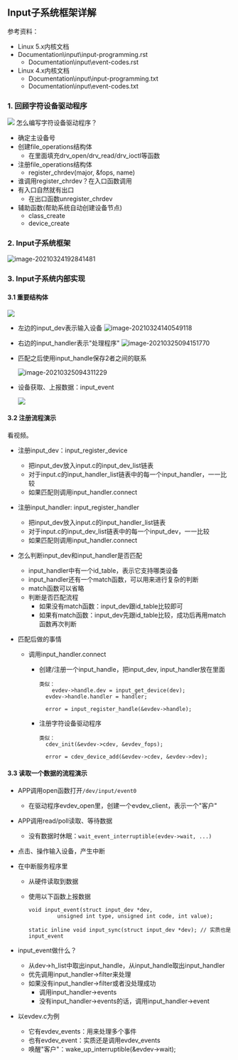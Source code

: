 ## Input子系统框架详解

参考资料：

* Linux 5.x内核文档
* Documentation\input\input-programming.rst
  * Documentation\input\event-codes.rst
* Linux 4.x内核文档
  * Documentation\input\input-programming.txt
  * Documentation\input\event-codes.txt

### 1. 回顾字符设备驱动程序

![](pic/05_Input/02_char_driver.png)
怎么编写字符设备驱动程序？

* 确定主设备号
* 创建file_operations结构体
  * 在里面填充drv_open/drv_read/drv_ioctl等函数
* 注册file_operations结构体
  * register_chrdev(major, &fops, name)
* 谁调用register_chrdev？在入口函数调用
* 有入口自然就有出口
  * 在出口函数unregister_chrdev
* 辅助函数(帮助系统自动创建设备节点)
  * class_create
  * device_create



### 2. Input子系统框架

![image-20210324192841481](pic/05_Input/01_input_driver_block.png)



### 3. Input子系统内部实现

#### 3.1 重要结构体

![](pic/05_Input/03_input_driver_module.png)

* 左边的input_dev表示输入设备
  ![image-20210324140549118](pic/05_Input/08_input_dev.png)

* 右边的input_handler表示"处理程序"
![image-20210325094151770](pic/05_Input/09_input_handler.png)

* 匹配之后使用input_handle保存2者之间的联系

  ![image-20210325094311229](pic/05_Input/10_input_handle.png)

* 设备获取、上报数据：input_event

  ![](pic/05_Input/11_input_event.png)

#### 3.2 注册流程演示

看视频。

* 注册input_dev：input_register_device
  * 把input_dev放入input.c的input_dev_list链表
  * 对于input.c的input_handler_list链表中的每一个input_handler，一一比较
  * 如果匹配则调用input_handler.connect
* 注册input_handler: input_register_handler
  * 把input_dev放入input.c的input_handler_list链表
  * 对于input.c的input_dev_list链表中的每一个input_dev，一一比较
  * 如果匹配则调用input_handler.connect

* 怎么判断input_dev和input_handler是否匹配
  * input_handler中有一个id_table，表示它支持哪类设备
  * input_handler还有一个match函数，可以用来进行复杂的判断
  * match函数可以省略
  * 判断是否匹配流程
    * 如果没有match函数：input_dev跟id_table比较即可
    * 如果有match函数：input_dev先跟id_table比较，成功后再用match函数再次判断

* 匹配后做的事情

  * 调用input_handler.connect

    * 创建/注册一个input_handle，把input_dev, input_handler放在里面

      ```shell
      类似：
          evdev->handle.dev = input_get_device(dev);
      	evdev->handle.handler = handler;
      
      	error = input_register_handle(&evdev->handle);
      ```

    * 注册字符设备驱动程序

      ```shell
      类似：
      	cdev_init(&evdev->cdev, &evdev_fops);
      
      	error = cdev_device_add(&evdev->cdev, &evdev->dev);
      ```

      

#### 3.3 读取一个数据的流程演示

* APP调用open函数打开`/dev/input/event0`

  * 在驱动程序evdev_open里，创建一个evdev_client，表示一个"客户"

* APP调用read/poll读取、等待数据

  * 没有数据时休眠：`wait_event_interruptible(evdev->wait, ...)`

* 点击、操作输入设备，产生中断

* 在中断服务程序里

  * 从硬件读取到数据

  * 使用以下函数上报数据

    ```shell
    void input_event(struct input_dev *dev,
    		 unsigned int type, unsigned int code, int value);
    		 
    static inline void input_sync(struct input_dev *dev); // 实质也是 input_event
    ```

* input_event做什么？

  * 从dev->h_list中取出input_handle，从input_handle取出input_handler
  * 优先调用input_handler->filter来处理
  * 如果没有input_handler->filter或者没处理成功
    * 调用input_handler->events
    * 没有input_handler->events的话，调用input_handler->event

* 以evdev.c为例
  * 它有evdev_events：用来处理多个事件
  * 也有evdev_event：实质还是调用evdev_events
  * 唤醒"客户"：wake_up_interruptible(&evdev->wait);